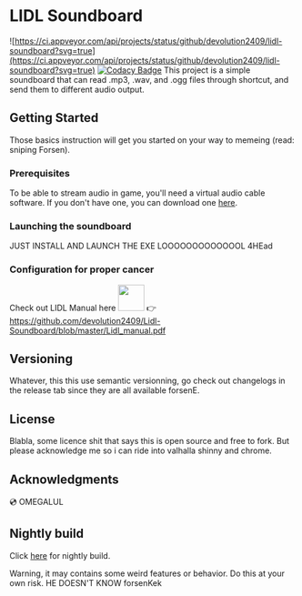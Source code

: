 # LIDL Soundboard
![https://ci.appveyor.com/api/projects/status/github/devolution2409/lidl-soundboard?svg=true](https://ci.appveyor.com/api/projects/status/github/devolution2409/lidl-soundboard?svg=true)
[![Codacy Badge](https://api.codacy.com/project/badge/Grade/00ca84f2b10b4b9ab2ff52a7f9b67faa)](https://www.codacy.com/app/devolution2409/Lidl-Soundboard?utm_source=github.com&amp;utm_medium=referral&amp;utm_content=devolution2409/Lidl-Soundboard&amp;utm_campaign=Badge_Grade)
This project is a simple soundboard that can read .mp3, .wav, and .ogg files through shortcut, and send them to different audio output.

## Getting Started

Those basics instruction will get you started on your way to memeing (read: sniping Forsen).

### Prerequisites

To be able to stream audio in game, you'll need a virtual audio cable software. If you don't have one, you can download one [here](https://www.vb-audio.com/Cable/).


### Launching the soundboard

JUST INSTALL AND LAUNCH THE EXE LOOOOOOOOOOOOOL 4HEad


### Configuration for proper cancer

Check out LIDL Manual here <img src="https://static-cdn.jtvnw.net/jtv_user_pictures/482fa2af-9a3c-43f7-8b46-90bf4f63586a-profile_image-300x300.png" width="46" height="46" />  👉 https://github.com/devolution2409/Lidl-Soundboard/blob/master/Lidl_manual.pdf

## Versioning

Whatever, this this use semantic versionning, go check out changelogs in the release tab since they are all available forsenE.


## License

Blabla, some licence shit that says this is open source and free to fork. But please acknowledge me so i can ride into valhalla shinny and chrome.

## Acknowledgments

💿 OMEGALUL 


## Nightly build

Click [here](https://ci.appveyor.com/project/devolution2409/lidl-soundboard/build/artifacts) for nightly build.

Warning, it may contains some weird features or behavior. Do this at your own risk.
HE DOESN'T KNOW forsenKek
